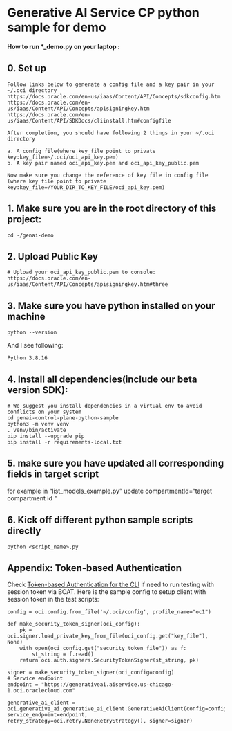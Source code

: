 # Generative AI Service CP python sample for demo

**How to run \*_demo.py on your laptop :**

## 0. Set up
```
Follow links below to generate a config file and a key pair in your ~/.oci directory
https://docs.oracle.com/en-us/iaas/Content/API/Concepts/sdkconfig.htm
https://docs.oracle.com/en-us/iaas/Content/API/Concepts/apisigningkey.htm
https://docs.oracle.com/en-us/iaas/Content/API/SDKDocs/cliinstall.htm#configfile

After completion, you should have following 2 things in your ~/.oci directory 

a. A config file(where key file point to private key:key_file=~/.oci/oci_api_key.pem)
b. A key pair named oci_api_key.pem and oci_api_key_public.pem

Now make sure you change the reference of key file in config file (where key file point to private key:key_file=/YOUR_DIR_TO_KEY_FILE/oci_api_key.pem)
```
## 1. Make sure you are in the root directory of this project:
```
cd ~/genai-demo
```

## 2. Upload Public Key
```
# Upload your oci_api_key_public.pem to console:
https://docs.oracle.com/en-us/iaas/Content/API/Concepts/apisigningkey.htm#three
```

## 3. Make sure you have python installed on your machine
```
python --version
```
And I see following:
```
Python 3.8.16
```
 
## 4. Install all dependencies(include our beta version SDK):
```
# We suggest you install dependencies in a virtual env to avoid conflicts on your system
cd genai-control-plane-python-sample
python3 -m venv venv
. venv/bin/activate
pip install --upgrade pip
pip install -r requirements-local.txt
```

## 5. make sure you have updated all corresponding fields in target script 
for example  in “list_models_example.py” update compartmentId=“target compartment id "

## 6. Kick off different python sample scripts directly
```
python <script_name>.py
```

## Appendix: Token-based Authentication
Check [Token-based Authentication for the CLI](https://docs.oracle.com/en-us/iaas/Content/API/SDKDocs/clitoken.htm#Running_Scripts_on_a_Computer_without_a_Browser)
if need to run testing with session token via BOAT. Here is the sample config to setup client with session token in the test scripts:
```
config = oci.config.from_file('~/.oci/config', profile_name="oc1")

def make_security_token_signer(oci_config):
    pk = oci.signer.load_private_key_from_file(oci_config.get("key_file"), None)
    with open(oci_config.get("security_token_file")) as f:
        st_string = f.read()
    return oci.auth.signers.SecurityTokenSigner(st_string, pk)

signer = make_security_token_signer(oci_config=config)
# Service endpoint
endpoint = "https://generativeai.aiservice.us-chicago-1.oci.oraclecloud.com"

generative_ai_client = oci.generative_ai.generative_ai_client.GenerativeAiClient(config=config, service_endpoint=endpoint, retry_strategy=oci.retry.NoneRetryStrategy(), signer=signer)
```

